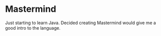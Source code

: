 # Mastermind
Just starting to learn Java. Decided creating Mastermind would give me a good intro to the language.
